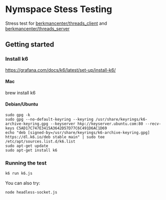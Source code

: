 # Nymspace Stess Testing

Stress test for [berkmancenter/threads_client](https://github.com/berkmancenter/threads_client) and [berkmancenter/threads_server](https://github.com/berkmancenter/threads_server)

## Getting started

### Install k6

https://grafana.com/docs/k6/latest/set-up/install-k6/

#### Mac

brew install k6

#### Debian/Ubuntu

```
sudo gpg -k
sudo gpg --no-default-keyring --keyring /usr/share/keyrings/k6-archive-keyring.gpg --keyserver hkp://keyserver.ubuntu.com:80 --recv-keys C5AD17C747E3415A3642D57D77C6C491D6AC1D69
echo "deb [signed-by=/usr/share/keyrings/k6-archive-keyring.gpg] https://dl.k6.io/deb stable main" | sudo tee /etc/apt/sources.list.d/k6.list
sudo apt-get update
sudo apt-get install k6
```

### Running the test

```sh
k6 run k6.js
```

You can also try:

```sh
node headless-socket.js
```
